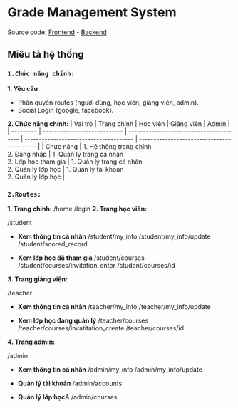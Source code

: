 # Grade Management System

Source code: [Frontend](https://github.com/facebook/create-react-app) - [Backend]()

## Miêu tả hệ thống

### `1.Chức năng chính:`

**1. Yêu cầu**

- Phân quyền routes (người dùng, học viên, giảng viên, admin).
- Social Login (google, facebook).

**2. Chức năng chính:**
| Vai trò | Trang chính | Học viên | Giảng viên | Admin |
| --------- | ---------------------------- | ---------------------------------------- | -------------------------------------- | ------------------------------------------ |
| Chức năng | 1. Hệ thống trang chính<br>2. Đăng nhập | 1. Quản lý trang cá nhân<br> 2. Lớp học tham gia | 1. Quản lý trang cá nhân<br>2. Quản lý lớp học | 1. Quản lý tài khoản<br>2. Quản lý lớp học |

### `2.Routes:`

**1. Trang chính:**
/home
/login
**2. Trang học viên:**

/student

- **Xem thông tin cá nhân**
  /student/my_info
  /student/my_info/update
  /student/scored_record

- **Xem lớp học đã tham gia**
  /student/courses
  /student/courses/invitation_enter
  /student/courses/id

**3. Trang giảng viên:**

/teacher

- **Xem thông tin cá nhân**
  /teacher/my_info
  /teacher/my_info/update

- **Xem lớp học đang quản lý**
  /teacher/courses
  /teacher/courses/invatitation_create
  /teacher/courses/id

**4. Trang admin:**

/admin

- **Xem thông tin cá nhân**
  /admin/my_info
  /admin/my_info/update

- **Quản lý tài khoản**
  /admin/accounts

- **Quản lý lớp học**A
  /admin/courses
